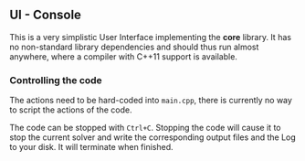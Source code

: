 UI - Console
------------

This is a very simplistic User Interface implementing the **core** library.
It has no non-standard library dependencies and should thus run almost anywhere,
where a compiler with C++11 support is available.

### Controlling the code
The actions need to be hard-coded into `main.cpp`, there is currently no way to
script the actions of the code.

The code can be stopped with `Ctrl+C`.
Stopping the code will cause it to stop the current solver and write the corresponding
output files and the Log to your disk.
It will terminate when finished. 